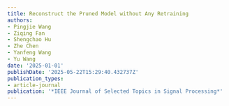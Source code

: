 ```yaml
---
title: Reconstruct the Pruned Model without Any Retraining
authors:
- Pingjie Wang
- Ziqing Fan
- Shengchao Hu
- Zhe Chen
- Yanfeng Wang
- Yu Wang
date: '2025-01-01'
publishDate: '2025-05-22T15:29:40.432737Z'
publication_types:
- article-journal
publication: '*IEEE Journal of Selected Topics in Signal Processing*'
---
```

